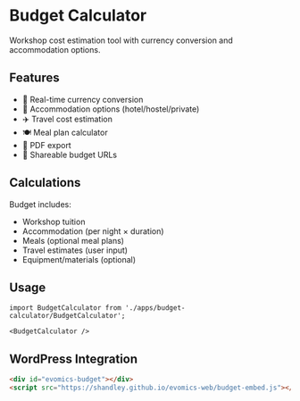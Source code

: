 # Budget Calculator

Workshop cost estimation tool with currency conversion and accommodation options.

## Features

- 💱 Real-time currency conversion
- 🏨 Accommodation options (hotel/hostel/private)
- ✈️ Travel cost estimation
- 🍽️ Meal plan calculator
- 📄 PDF export
- 🔗 Shareable budget URLs

## Calculations

Budget includes:
- Workshop tuition
- Accommodation (per night × duration)
- Meals (optional meal plans)
- Travel estimates (user input)
- Equipment/materials (optional)

## Usage

```tsx
import BudgetCalculator from './apps/budget-calculator/BudgetCalculator';

<BudgetCalculator />
```

## WordPress Integration

```html
<div id="evomics-budget"></div>
<script src="https://shandley.github.io/evomics-web/budget-embed.js"></script>
```